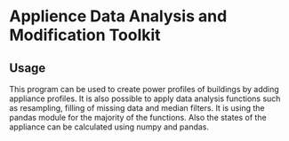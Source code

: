 Applience Data Analysis and Modification Toolkit
=====================

Usage
-----

This program can be used to create power profiles of buildings by adding appliance profiles. It is also possible to apply  data analysis functions such as resampling, filling of missing data and median filters. It is using the pandas module for the majority of the functions.
Also the states of the appliance can be calculated using numpy and pandas.

